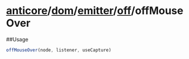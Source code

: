 # [anticore](../../../../../../#reference)/[dom](../../../#reference)/[emitter](../../#reference)/[off](../#reference)/<a name="reference">offMouseOver</a>

##Usage

```js
offMouseOver(node, listener, useCapture)
```